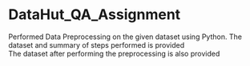 # DataHut_QA_Assignment

Performed Data Preprocessing on the given dataset using Python.
The dataset and summary of steps performed is provided </br>
The dataset after performing the preprocessing is also provided
